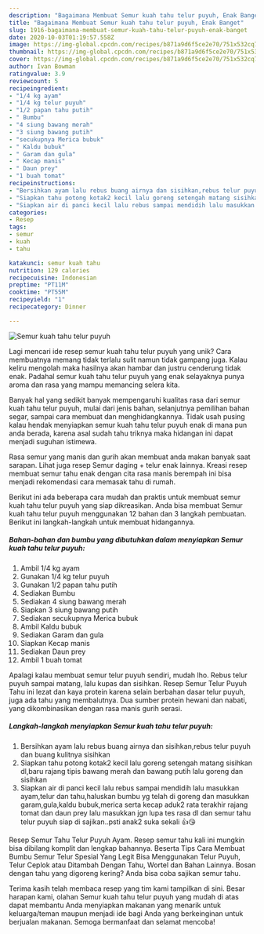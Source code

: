 ```yaml
---
description: "Bagaimana Membuat Semur kuah tahu telur puyuh, Enak Banget"
title: "Bagaimana Membuat Semur kuah tahu telur puyuh, Enak Banget"
slug: 1916-bagaimana-membuat-semur-kuah-tahu-telur-puyuh-enak-banget
date: 2020-10-03T01:19:57.558Z
image: https://img-global.cpcdn.com/recipes/b871a9d6f5ce2e70/751x532cq70/semur-kuah-tahu-telur-puyuh-foto-resep-utama.jpg
thumbnail: https://img-global.cpcdn.com/recipes/b871a9d6f5ce2e70/751x532cq70/semur-kuah-tahu-telur-puyuh-foto-resep-utama.jpg
cover: https://img-global.cpcdn.com/recipes/b871a9d6f5ce2e70/751x532cq70/semur-kuah-tahu-telur-puyuh-foto-resep-utama.jpg
author: Ivan Bowman
ratingvalue: 3.9
reviewcount: 5
recipeingredient:
- "1/4 kg ayam"
- "1/4 kg telur puyuh"
- "1/2 papan tahu putih"
- " Bumbu"
- "4 siung bawang merah"
- "3 siung bawang putih"
- "secukupnya Merica bubuk"
- " Kaldu bubuk"
- " Garam dan gula"
- " Kecap manis"
- " Daun prey"
- "1 buah tomat"
recipeinstructions:
- "Bersihkan ayam lalu rebus buang airnya dan sisihkan,rebus telur puyuh dan buang kulitnya sisihkan"
- "Siapkan tahu potong kotak2 kecil lalu goreng setengah matang sisihkan dl,baru rajang tipis bawang merah dan bawang putih lalu goreng dan sisihkan"
- "Siapkan air di panci kecil lalu rebus sampai mendidih lalu masukkan ayam,telur dan tahu,haluskan bumbu yg telah di goreng dan masukkan garam,gula,kaldu bubuk,merica serta kecap aduk2 rata terakhir rajang tomat dan daun prey lalu masukkan jgn lupa tes rasa dl dan semur tahu telur puyuh siap di sajikan..psti anak2 suka sekali 👍😘"
categories:
- Resep
tags:
- semur
- kuah
- tahu

katakunci: semur kuah tahu 
nutrition: 129 calories
recipecuisine: Indonesian
preptime: "PT11M"
cooktime: "PT55M"
recipeyield: "1"
recipecategory: Dinner

---
```



![Semur kuah tahu telur puyuh](https://img-global.cpcdn.com/recipes/b871a9d6f5ce2e70/751x532cq70/semur-kuah-tahu-telur-puyuh-foto-resep-utama.jpg)

Lagi mencari ide resep semur kuah tahu telur puyuh yang unik? Cara membuatnya memang tidak terlalu sulit namun tidak gampang juga. Kalau keliru mengolah maka hasilnya akan hambar dan justru cenderung tidak enak. Padahal semur kuah tahu telur puyuh yang enak selayaknya punya aroma dan rasa yang mampu memancing selera kita.

Banyak hal yang sedikit banyak mempengaruhi kualitas rasa dari semur kuah tahu telur puyuh, mulai dari jenis bahan, selanjutnya pemilihan bahan segar, sampai cara membuat dan menghidangkannya. Tidak usah pusing kalau hendak menyiapkan semur kuah tahu telur puyuh enak di mana pun anda berada, karena asal sudah tahu triknya maka hidangan ini dapat menjadi suguhan istimewa.

Rasa semur yang manis dan gurih akan membuat anda makan banyak saat sarapan. Lihat juga resep Semur daging + telur enak lainnya. Kreasi resep membuat semur tahu enak dengan cita rasa manis berempah ini bisa menjadi rekomendasi cara memasak tahu di rumah.


Berikut ini ada beberapa cara mudah dan praktis untuk membuat semur kuah tahu telur puyuh yang siap dikreasikan. Anda bisa membuat Semur kuah tahu telur puyuh menggunakan 12 bahan dan 3 langkah pembuatan. Berikut ini langkah-langkah untuk membuat hidangannya.

<!--inarticleads1-->

##### Bahan-bahan dan bumbu yang dibutuhkan dalam menyiapkan Semur kuah tahu telur puyuh:

1. Ambil 1/4 kg ayam
1. Gunakan 1/4 kg telur puyuh
1. Gunakan 1/2 papan tahu putih
1. Sediakan  Bumbu
1. Sediakan 4 siung bawang merah
1. Siapkan 3 siung bawang putih
1. Sediakan secukupnya Merica bubuk
1. Ambil  Kaldu bubuk
1. Sediakan  Garam dan gula
1. Siapkan  Kecap manis
1. Sediakan  Daun prey
1. Ambil 1 buah tomat


Apalagi kalau membuat semur telur puyuh sendiri, mudah lho. Rebus telur puyuh sampai matang, lalu kupas dan sisihkan. Resep Semur Telur Puyuh Tahu ini lezat dan kaya protein karena selain berbahan dasar telur puyuh, juga ada tahu yang membalutnya. Dua sumber protein hewani dan nabati, yang dikombinasikan dengan rasa manis gurih serasi. 

<!--inarticleads2-->

##### Langkah-langkah menyiapkan Semur kuah tahu telur puyuh:

1. Bersihkan ayam lalu rebus buang airnya dan sisihkan,rebus telur puyuh dan buang kulitnya sisihkan
1. Siapkan tahu potong kotak2 kecil lalu goreng setengah matang sisihkan dl,baru rajang tipis bawang merah dan bawang putih lalu goreng dan sisihkan
1. Siapkan air di panci kecil lalu rebus sampai mendidih lalu masukkan ayam,telur dan tahu,haluskan bumbu yg telah di goreng dan masukkan garam,gula,kaldu bubuk,merica serta kecap aduk2 rata terakhir rajang tomat dan daun prey lalu masukkan jgn lupa tes rasa dl dan semur tahu telur puyuh siap di sajikan..psti anak2 suka sekali 👍😘


Resep Semur Tahu Telur Puyuh Ayam. Resep semur tahu kali ini mungkin bisa dibilang komplit dan lengkap bahannya. Beserta Tips Cara Membuat Bumbu Semur Telur Spesial Yang Legit Bisa Menggunakan Telur Puyuh, Telur Ceplok atau Ditambah Dengan Tahu, Wortel dan Bahan Lainnya. Bosan dengan tahu yang digoreng kering? Anda bisa coba sajikan semur tahu. 

Terima kasih telah membaca resep yang tim kami tampilkan di sini. Besar harapan kami, olahan Semur kuah tahu telur puyuh yang mudah di atas dapat membantu Anda menyiapkan makanan yang menarik untuk keluarga/teman maupun menjadi ide bagi Anda yang berkeinginan untuk berjualan makanan. Semoga bermanfaat dan selamat mencoba!
